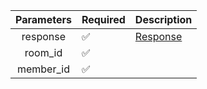 |  Parameters  | Required           | Description             |
|:------------:|--------------------|-------------------------|
|   response   | :white_check_mark: | [Response](Response.md) |
|   room_id    | :white_check_mark: |                         |
|  member_id   | :white_check_mark: |                         |